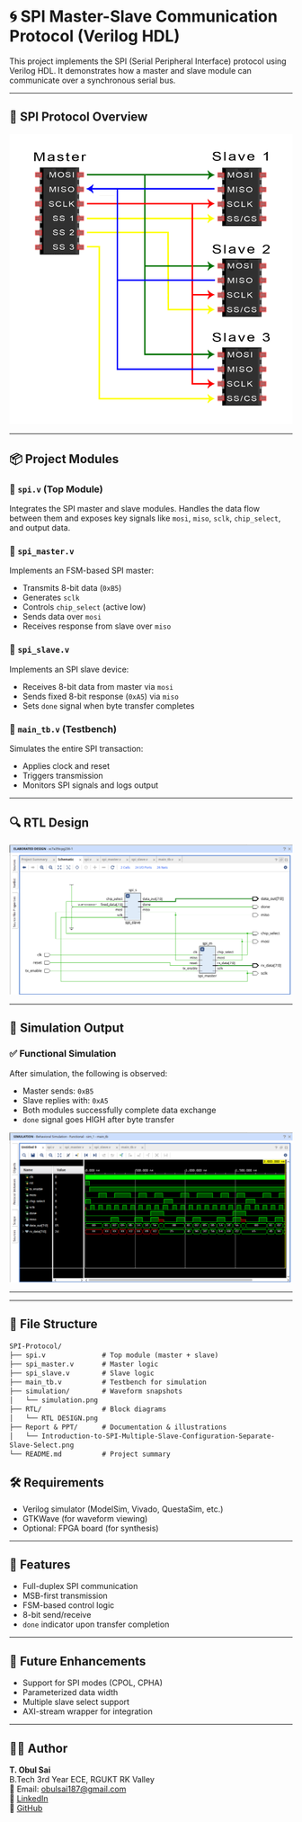 # 🌀 SPI Master-Slave Communication Protocol (Verilog HDL)

This project implements the SPI (Serial Peripheral Interface) protocol using Verilog HDL. It demonstrates how a master and slave module can communicate over a synchronous serial bus.

---

## 📸 SPI Protocol Overview

![SPI Protocol Diagram](https://github.com/obulsai/SPI-Protocol/blob/bf636d72221ae24f1229c737f99738b9155fc0f3/Report%20%26%20PPT/Introduction-to-SPI-Multiple-Slave-Configuration-Separate-Slave-Select.png)

---

## 📦 Project Modules

### 🔹 `spi.v` (Top Module)

Integrates the SPI master and slave modules. Handles the data flow between them and exposes key signals like `mosi`, `miso`, `sclk`, `chip_select`, and output data.

### 🔹 `spi_master.v`

Implements an FSM-based SPI master:
- Transmits 8-bit data (`0xB5`)
- Generates `sclk`
- Controls `chip_select` (active low)
- Sends data over `mosi`
- Receives response from slave over `miso`

### 🔹 `spi_slave.v`

Implements an SPI slave device:
- Receives 8-bit data from master via `mosi`
- Sends fixed 8-bit response (`0xA5`) via `miso`
- Sets `done` signal when byte transfer completes

### 🔹 `main_tb.v` (Testbench)

Simulates the entire SPI transaction:
- Applies clock and reset
- Triggers transmission
- Monitors SPI signals and logs output

---

## 🔍 RTL Design

![RTL Diagram](https://github.com/obulsai/SPI-Protocol/blob/6fb5335c504de565c90812aa4f7433178470d456/RTL/RTL%20DESIGN.png)

---

## 🧪 Simulation Output

### ✅ Functional Simulation

After simulation, the following is observed:

- Master sends: `0xB5`  
- Slave replies with: `0xA5`  
- Both modules successfully complete data exchange  
- `done` signal goes HIGH after byte transfer  

![Simulation Waveform](https://github.com/obulsai/SPI-Protocol/blob/83a3094e9248f18ddf64744e3e4e303fdcd528fe/simulation/simulation.png)

---
---

## 📁 File Structure

 ```plaintext  
SPI-Protocol/
├── spi.v              # Top module (master + slave)
├── spi_master.v       # Master logic
├── spi_slave.v        # Slave logic
├── main_tb.v          # Testbench for simulation
├── simulation/        # Waveform snapshots
│   └── simulation.png
├── RTL/               # Block diagrams
│   └── RTL DESIGN.png
├── Report & PPT/      # Documentation & illustrations
│   └── Introduction-to-SPI-Multiple-Slave-Configuration-Separate-Slave-Select.png
└── README.md          # Project summary

````  

## 🛠️ Requirements

- Verilog simulator (ModelSim, Vivado, QuestaSim, etc.)
- GTKWave (for waveform viewing)
- Optional: FPGA board (for synthesis)

---

## 🚀 Features

- Full-duplex SPI communication
- MSB-first transmission
- FSM-based control logic
- 8-bit send/receive
- `done` indicator upon transfer completion

---

## 🔮 Future Enhancements

- Support for SPI modes (CPOL, CPHA)
- Parameterized data width
- Multiple slave select support
- AXI-stream wrapper for integration

---

## 👨‍💻 Author

**T. Obul Sai**  
B.Tech 3rd Year ECE, RGUKT RK Valley  
📧 Email: obulsai187@gmail.com  
🔗 [LinkedIn](https://www.linkedin.com/in/obul-sai-922643251)  
🔗 [GitHub](https://github.com/obulsai)
